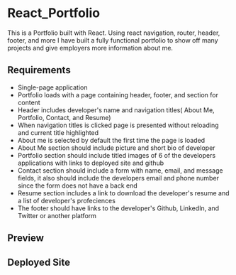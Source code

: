 # React_Portfolio

This is a Portfolio built with React. Using react navigation, router, header, footer, and more I have built a fully functional portfolio to show off many projects and give employers more information about me. 

## Requirements

 * Single-page application 
 * Portfolio loads with a page containing header, footer, and section for content
 * Header includes developer's name and navigation titles( About Me, Portfolio, Contact, and Resume)
 * When navigation titles is clicked page is presented without reloading and current title highlighted
 * About me is selected by default the first time the page is loaded
 * About Me section should include picture and short bio of developer
 * Portfolio section should include titled images of 6 of the developers applications with links to deployed site and github
 * Contact section should include a form with name, email, and message fields, it also should include the developers email and phone number since the form does not have a back end 
 * Resume section includes a link to download the developer's resume and a list of developer's profeciences 
 * The footer should have links to the developer's Github, LinkedIn, and Twitter or another platform 

## Preview 


## Deployed Site